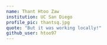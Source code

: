 ```yaml
---
name: Thant Htoo Zaw
institution: UC San Diego
profile_pic: thantsq.jpg
quote: "But it was working locally!"
github_user: htoo97
---
```

